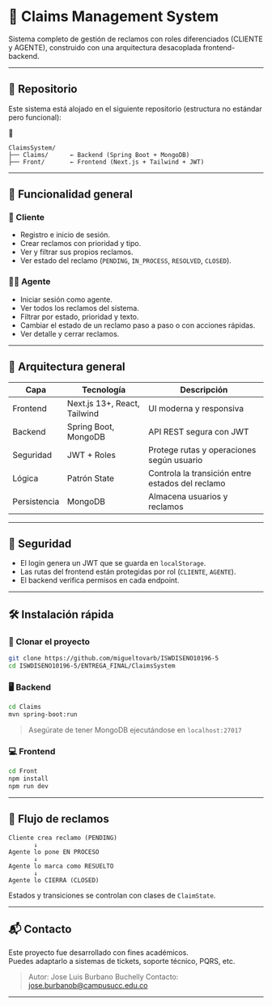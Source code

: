 # 🧾 Claims Management System

Sistema completo de gestión de reclamos con roles diferenciados (CLIENTE y AGENTE), construido con una arquitectura desacoplada frontend-backend.

---

## 📁 Repositorio

Este sistema está alojado en el siguiente repositorio (estructura no estándar pero funcional):

🔗
```
ClaimsSystem/
├── Claims/      ← Backend (Spring Boot + MongoDB)
├── Front/       ← Frontend (Next.js + Tailwind + JWT)
```

---

## 🧠 Funcionalidad general

### 👤 Cliente
- Registro e inicio de sesión.
- Crear reclamos con prioridad y tipo.
- Ver y filtrar sus propios reclamos.
- Ver estado del reclamo (`PENDING`, `IN_PROCESS`, `RESOLVED`, `CLOSED`).

### 🧑‍💼 Agente
- Iniciar sesión como agente.
- Ver todos los reclamos del sistema.
- Filtrar por estado, prioridad y texto.
- Cambiar el estado de un reclamo paso a paso o con acciones rápidas.
- Ver detalle y cerrar reclamos.

---

## 🧩 Arquitectura general

| Capa        | Tecnología                        | Descripción |
|-------------|-----------------------------------|-------------|
| Frontend    | Next.js 13+, React, Tailwind      | UI moderna y responsiva |
| Backend     | Spring Boot, MongoDB              | API REST segura con JWT |
| Seguridad   | JWT + Roles                       | Protege rutas y operaciones según usuario |
| Lógica      | Patrón State                      | Controla la transición entre estados del reclamo |
| Persistencia| MongoDB                           | Almacena usuarios y reclamos |

---

## 🔐 Seguridad

- El login genera un JWT que se guarda en `localStorage`.
- Las rutas del frontend están protegidas por rol (`CLIENTE`, `AGENTE`).
- El backend verifica permisos en cada endpoint.

---

## 🛠️ Instalación rápida

### 🔁 Clonar el proyecto

```bash
git clone https://github.com/migueltovarb/ISWDISENO10196-5
cd ISWDISENO10196-5/ENTREGA_FINAL/ClaimsSystem
```

### 🖥️ Backend

```bash
cd Claims
mvn spring-boot:run
```

> Asegúrate de tener MongoDB ejecutándose en `localhost:27017`

### 💻 Frontend

```bash
cd Front
npm install
npm run dev
```

---

## 🧪 Flujo de reclamos

```
Cliente crea reclamo (PENDING)
       ↓
Agente lo pone EN PROCESO
       ↓
Agente lo marca como RESUELTO
       ↓
Agente lo CIERRA (CLOSED)
```

Estados y transiciones se controlan con clases de `ClaimState`.

---

## 📬 Contacto

Este proyecto fue desarrollado con fines académicos.  
Puedes adaptarlo a sistemas de tickets, soporte técnico, PQRS, etc.

> Autor: Jose Luis Burbano Buchelly
> Contacto: jose.burbanob@campusucc.edu.co

---
